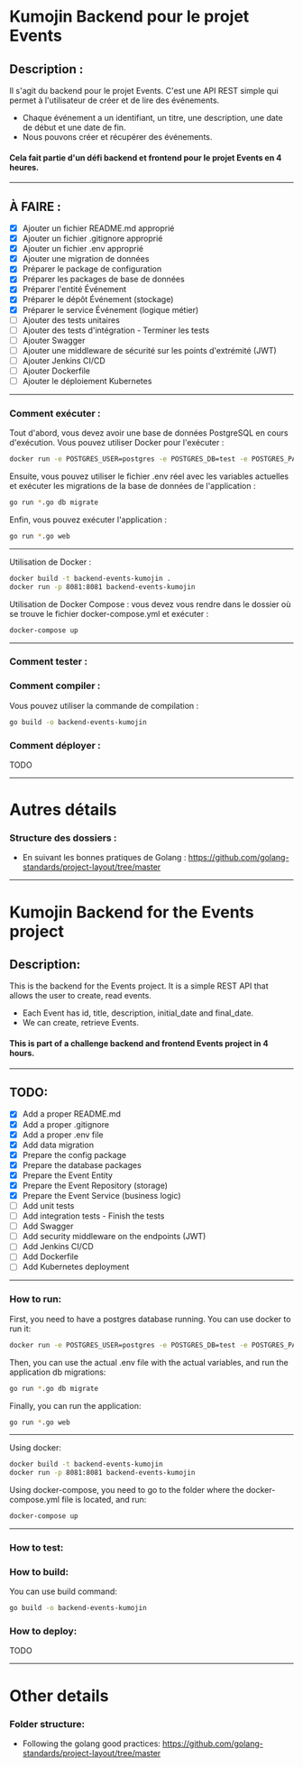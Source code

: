 # Kumojin Backend pour le projet Events

## Description :
Il s'agit du backend pour le projet Events.
C'est une API REST simple qui permet à l'utilisateur de créer et de lire des événements.

- Chaque événement a un identifiant, un titre, une description, une date de début et une date de fin.
- Nous pouvons créer et récupérer des événements.

#### Cela fait partie d'un défi backend et frontend pour le projet Events en 4 heures.

------
## À FAIRE :
- [x] Ajouter un fichier README.md approprié
- [x] Ajouter un fichier .gitignore approprié
- [x] Ajouter un fichier .env approprié
- [x] Ajouter une migration de données
- [x] Préparer le package de configuration
- [x] Préparer les packages de base de données
- [x] Préparer l'entité Événement
- [x] Préparer le dépôt Événement (stockage)
- [x] Préparer le service Événement (logique métier)
- [ ] Ajouter des tests unitaires
- [ ] Ajouter des tests d'intégration - Terminer les tests
- [ ] Ajouter Swagger
- [ ] Ajouter une middleware de sécurité sur les points d'extrémité (JWT)
- [ ] Ajouter Jenkins CI/CD
- [ ] Ajouter Dockerfile
- [ ] Ajouter le déploiement Kubernetes

------

### Comment exécuter :

Tout d'abord, vous devez avoir une base de données PostgreSQL en cours d'exécution. Vous pouvez utiliser Docker pour l'exécuter :
```bash
docker run -e POSTGRES_USER=postgres -e POSTGRES_DB=test -e POSTGRES_PASSWORD=postgres -p 5432:5432 postgres
```

Ensuite, vous pouvez utiliser le fichier .env réel avec les variables actuelles et exécuter les migrations de la base de données de l'application :
```bash
go run *.go db migrate
```

Enfin, vous pouvez exécuter l'application :
```bash
go run *.go web
```

---

Utilisation de Docker :
```bash
docker build -t backend-events-kumojin .
docker run -p 8081:8081 backend-events-kumojin
```

Utilisation de Docker Compose : vous devez vous rendre dans le dossier où se trouve le fichier docker-compose.yml et exécuter :
```bash
docker-compose up
```

---

### Comment tester :

### Comment compiler :
Vous pouvez utiliser la commande de compilation :
```bash
go build -o backend-events-kumojin
```

### Comment déployer :
TODO

------
# Autres détails

### Structure des dossiers :
- En suivant les bonnes pratiques de Golang :
  https://github.com/golang-standards/project-layout/tree/master



---



# Kumojin Backend for the Events project

## Description:
This is the backend for the Events project. 
It is a simple REST API that allows the user to create, read events.

- Each Event has id, title, description, initial_date and final_date.
- We can create, retrieve Events.

#### This is part of a challenge backend and frontend Events project in 4 hours.

------
## TODO:
- [x] Add a proper README.md
- [x] Add a proper .gitignore
- [x] Add a proper .env file
- [x] Add data migration
- [x] Prepare the config package
- [x] Prepare the database packages
- [x] Prepare the Event Entity
- [x] Prepare the Event Repository (storage)
- [x] Prepare the Event Service (business logic)
- [ ] Add unit tests
- [ ] Add integration tests - Finish the tests
- [ ] Add Swagger
- [ ] Add security middleware on the endpoints (JWT)
- [ ] Add Jenkins CI/CD
- [ ] Add Dockerfile
- [ ] Add Kubernetes deployment

------

### How to run:

First, you need to have a postgres database running. You can use docker to run it:
```bash
docker run -e POSTGRES_USER=postgres -e POSTGRES_DB=test -e POSTGRES_PASSWORD=postgres -p 5432:5432 postgres
```

Then, you can use the actual .env file with the actual variables, and run the application db migrations:
```bash
go run *.go db migrate
```

Finally, you can run the application:
```bash
go run *.go web
```

---

Using docker:
```bash
docker build -t backend-events-kumojin 
docker run -p 8081:8081 backend-events-kumojin
```

Using docker-compose, you need to go to the folder where the docker-compose.yml file is located, and run:
```bash
docker-compose up
```

---

### How to test:

### How to build:
You can use build command:
```bash
go build -o backend-events-kumojin
```

### How to deploy:
TODO

------
# Other details

### Folder structure:
- Following the golang good practices:
https://github.com/golang-standards/project-layout/tree/master
